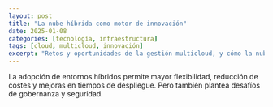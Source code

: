 ```yaml
---
layout: post
title: "La nube híbrida como motor de innovación"
date: 2025-01-08
categories: [tecnología, infraestructura]
tags: [cloud, multicloud, innovación]
excerpt: "Retos y oportunidades de la gestión multicloud, y cómo la nube híbrida potencia la competitividad empresarial."
---
```


La adopción de entornos híbridos permite mayor flexibilidad, reducción de costes y mejoras en tiempos de despliegue. Pero también plantea desafíos de gobernanza y seguridad.

<!-- Continúa el desarrollo del artículo aquí -->
